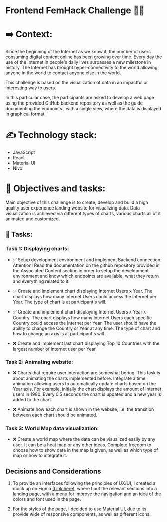# Frontend FemHack Challenge 👩🏻

# ➡️ Context:

Since the beginning of the Internet as we know it, the number of users consuming digital content online has been growing over time. Every day the use of the Internet in people's daily lives surpasses a new milestone in history. The Internet has brought hyper-connectivity to the world allowing anyone in the world to contact anyone else in the world.

This challenge is based on the visualization of data in an impactful or interesting way to users.

In this particular case, the participants are asked to develop a web page using the provided GitHub backend repository as well as the guide documenting the endpoints., with a single view, where the data is displayed in graphical format.

# ✍️ Technology stack:

- JavaScript
- React
- Material UI
- Nivo

# 🎯 Objectives and tasks:

Main objective of this challenge is to create, develop and build a high quality user experience landing website for visualizing data. Data visualization is achieved via different types of charts, various charts all of it animated and customized.

## 📃 Tasks:

### Task 1: Displaying charts:

- ✅ Setup development environment and implement Backend connection. Attention! Read the documentation on the github repository provided in the Associated Content section in order to setup the development environment and know which endpoints are available, what they return and everything related to it.

- ✅ Create and implement chart displaying Internet Users x Year. The chart displays how many Internet Users could access the Internet per Year. The type of chart is at participant's will.

- ✅ Create and implement chart displaying Internet Users x Year x Country. The chart displays how many Internet Users each specific Country could access the Internet per Year. The user should have the ability to change the Country or Year at any time. The type of chart and how to change an axis is at participant's will.

- ❌ Create and implement last chart displaying Top 10 Countries with the largest number of internet user per Year.

### Task 2: Animating website:

- ❌ Charts that require user interaction are somewhat boring. This task is about animating the charts implemented before. Integrate a time animation allowing users to automatically update charts based on the Year axis. For example, initially the chart displays the amount of internet users in 1980. Every 0.5 seconds the chart is updated and a new year is added to the chart.

- ❌ Animate how each chart is shown in the website, i.e. the transition between each chart should be animated.

### Task 3: World Map data visualization:

- ❌ Create a world map where the data can be visualized easily by any user. It can be a heat map or any other ideas. Complete freedom to choose how to show data in the map is given, as well as which type of map or how to integrate it.

## Decisions and Considerations

1. To provide an interfaces following the principles of UX/UI, I created a mock up on Figma <a href="https://www.figma.com/file/ACAHZzlpmI7EXx1M3nKsY1/World-Wide-Users-Chat?type=design&node-id=101%3A2&mode=design&t=XXsHCJ5QXhnr2Row-1">(Link here)</a>, where I put the relevant sections into a landing page, with a menu for improve the navigation and an idea of the colors and font used in the page.

2. For the styles of the page, I decided to use Material UI, due to its provide wide of responsive components, as well as different icons.
